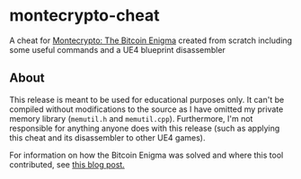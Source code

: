 # montecrypto-cheat
A cheat for [Montecrypto: The Bitcoin Enigma](https://montecrypto-game.github.io/) created from scratch including some useful commands and a UE4 blueprint disassembler

## About

This release is meant to be used for educational purposes only. It can't be compiled without modifications to the source as I have omitted my private memory library (`memutil.h` and `memutil.cpp`). Furthermore, I'm not responsible for anything anyone does with this release (such as applying this cheat and its disassembler to other UE4 games).

For information on how the Bitcoin Enigma was solved and where this tool contributed, see [this blog post.](https://buer.haus/2018/04/24/montecrypto-argss-write-up/)
